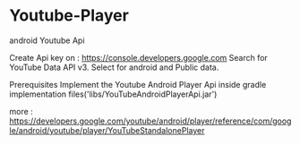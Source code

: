 # Youtube-Player
android Youtube Api

Create Api key on : https://console.developers.google.com
Search for YouTube Data API v3.
Select for android and Public data.

Prerequisites
Implement the Youtube Android Player Api inside gradle
implementation files('libs/YouTubeAndroidPlayerApi.jar')

more :
https://developers.google.com/youtube/android/player/reference/com/google/android/youtube/player/YouTubeStandalonePlayer

